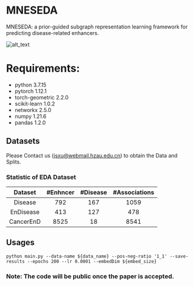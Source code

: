 # MNESEDA
MNESEDA: a prior-guided subgraph representation learning framework for predicting disease-related enhancers.

![alt_text](https://github.com/hzjsxu/MNESEDA/assets/45815139/dad96320-5326-4006-b03d-672ff0a354c9)



# Requirements:
- python 3.7.15
- pytorch 1.12.1
- torch-geometric 2.2.0
- scikit-learn 1.0.2
- networkx 2.5.0
- numpy 1.21.6
- pandas 1.2.0

## Datasets

Please Contact us (jsxu@webmail.hzau.edu.cn) to obtain the Data and Splits.

### Statistic of EDA Dataset
|Dataset|#Enhncer|#Disease|#Associations|
|:-:|:-:|:-:|:-:|
|Disease|792|167|1059|
|EnDisease|413|127|478|
|CancerEnD|8525|18|8541|

## Usages
```
python main.py --data-name ${data_name} --pos-neg-ratio '1_1' --save-results --epochs 200 --lr 0.0001 --embedDim ${embed_size}
```


### Note: The code will be public once the paper is accepted.

